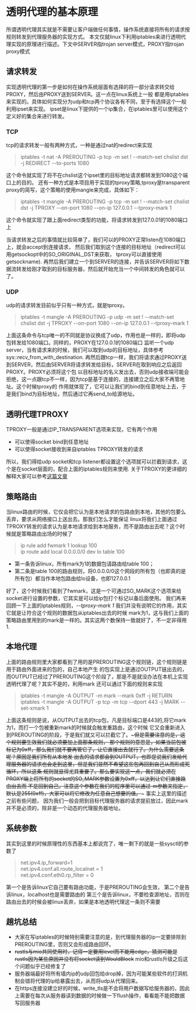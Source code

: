 # 透明代理的基本原理

所谓透明代理其实就是不需要让客户端做任何事情，操作系统直接将所有的请求按规则转发到代理服务器的实现方式。
本文仅就linux下利用iptables来进行透明代理实现的原理进行描述。下文中SERVER指trojan server模式，PROXY指trojan proxy模式

## 请求转发

实现透明代理的第一步是如何在操作系统层面有选择的将一部分请求转交给PROXY，然后由PROXY送到SERVER。这一点在linux系统上一般
都是用iptables来实现的。具体如何实现分为udp和tcp两个协议各有不同，至于有选择这个一般利用ipset来实现。
ipset是linux下提供的一个ip集合，在iptables里可以使用这个定义好的集合来进行转发。

### TCP

tcp的请求转发一般有两种方式，一种是通过nat的redirect来实现
> iptables -t nat -A PREROUTING -p tcp -m set ! --match-set chslist dst -j REDIRECT --to-ports 1080

这个命令就实现了将不在chslist这个ipset里的目标地址请求都转发到1080这个端口上的目的。
还有一种方式是本项目用于实现的tproxy策略,tproxy是transparent proxy的简写，这个策略的使用mangle来完成，具体如下：
> iptables -t mangle -A PREROUTING -p tcp -m set ! --match-set chslist dst -j TPROXY --on-port 1080 --on-ip 127.0.0.1
> --tproxy-mark 1

这个命令就实现了跟上面redirect类型的功能，将请求转发到127.0.01的1080端口上

当请求转发之后的事情就比较简单了，我们可以的PROXY正常listen在1080端口上，就会accept到连接请求，
然后我们取到这个连接的目标地址（redirect可以用getsockopt中的SO_ORIGINAL_DST来获取， tproxy可以直接使用getsockname).
再然后我们建立一个到SERVER的连接，并告诉SERVER将如下数据流转发给刚才取到的目标服务器，然后就开始充当一个中间转发的角色就可以了。

### UDP

udp的请求转发目前似乎只有一种方式，就是tproxy。
> iptables -t mangle -A PREROUTING -p udp -m set ! --match-set chslist dst -j TPROXY --on-port 1080 --on-ip 127.0.0.1
> --tproxy-mark 1

上面这条命令与tcp唯一的不同就是协议换成了udp，作用也是一样的，即将udp包转发给1080端口。同样的，PROXY在127.0.0.1的1080端口
监听一个udp server，当有请求来的时候，我们可以取到udp的目标地址，具体参考sys::recv_from_with_destination.
再然后跟tcp一样，我们将请求通过PROXY送到SERVER，然后由SERVER将请求转发给目标，SERVER在取到响应之后返回PROXY。PROXY必须将这个包
以目标地址的名义发出去，否则udp接收端可能会拒绝，这一点跟tcp不一样，因为tcp是基于连接的，连接建立之后大家不再管地址。这个时候tproxy的
作用就体现了，它可以让我们的bind到任意地址上去，于是我们bind为目标地址，然后通过它再send_to给源地址。

## 透明代理TPROXY

TPROXY一般是通过IP_TRANSPARENT选项来实现，它有两个作用

* 可以使得socket bind到任意地址
* 可以使得socket接收到来自iptables TPROXY转发的请求

所以，我们得给udp socket和tcp listener都设置这个选项就可以拦截到请求，这个是在socket层面的，配合上面的iptables规则来使用.
关于TPROXY的更详细的解释大家可以参考[这篇文章](https://powerdns.org/tproxydoc/tproxy.md.html)

## 策略路由

当linux路由的时候，它仅会把它认为是本地请求的包路由到本地，其他的包要么丢弃，要求从网络接口上送出去。那我们怎么才能保证
linux将我们上面通过TPROXY转发的请求认为是本地请求给到本地服务，而不是路由出去呢？这个时候就是策略路由出场的时候了
> ip rule add fwmark 1 lookup 100<br>
> ip route add local 0.0.0.0/0 dev lo table 100<br>

* 第一条告诉linux，所有mark为1的数据包请路由给table 100；
* 第二条是table 100的路由规则，将0.0.0.0/0这个网段的所有包（也即真的是所有包）都当作本地包路由给lo设备，也即127.0.0.1

好了，这个时候我们看到了fwmark，这是一个可通过SO_MARK这个选项来给socket进行设置的参数，它其实是可以给ip包打个标记以备后面使用。
我们再来回顾一下上面的iptables规则，*--tproxy-mark 1* 我们并没有说明它的作用，其实它就是让符合这个规则的数据包从iptables出去的时候
mark为1，这与我们上面的策略路由里用到的mark是一样的。其实这两个数保持一致就好了，不一定非得用1.

## 本地代理

上面的路由规则里大家都看到了用的是PREROUTING这个规则链，这个规则链是用于路由外面进来的包的，自己本地产生
的包实现上是通过OUTPUT链出去的，而OUTPUT已经过了PREROUTING这个阶段了，那是不是就没办法在本机上实现透明代理了呢？其实不是的，利用mark
还可以通过下面的规则来实现
> iptables -t mangle -A OUTPUT -m mark --mark 0xff -j RETURN<br>
> iptables -t mangle -A OUTPUT -p tcp -m tcp --dport 443 -j MARK --set-xmark 1

上面这条规则是说，从OUTPUT出去的tcp包，凡是目标端口是443的,将它mark为1，而打一个包被重新mark的时候就会触发重路由，这个时候
它又会重新进入到PREROUTING的阶段，于是我们就又可以拦截它了。~~~但是需要注意的是，这个规则要生效我们就必须要加上面那条规则，
那个规则的意思是，如果当前包被标记为0xff，那么我们就不要再管它了，让它直接出去就行了。为什么需要这条呢？原因是我们所有从本地发
出去的请求都会到OUTPUT，也即是说我们发给代理服务器的请求也会走到这里，但是我们显然不希望这些包再回到自己从而形成死循环，所以这条
规则就显得尤其重要了。那么要实现这一点，我们就必须在PROXY端上将所有的socket的SO_MARK参数设置为0xff，以达到让它们直接路由出去而
不是回到自己。注意这个参数在我们的程序里可以通过-m参数来指定，默认是255(0xff)，大家可以将它修改为任意自己想要的值。~~~
事实上这里的描述之前有些问题，
因为我们一般会把到目标代理服务器的请求提前放过，因此mark并不是必须的，除非是一个动态的代理服务器地址。

## 系统参数

其实到这里的时候原理性的东西基本上都说完了，唯一剩下的就是一些sysctl的参数了
> net.ipv4.ip_forward=1<br>
> net.ipv4.conf.all.route_localnet = 1<br>
> net.ipv4.conf.eth0.rp_filter = 0<br>

第一个是告诉linux它自己要有路由功能，于是PREROUTING会生效，
第二个是告诉linux，localhost也是需要路由的
第三个是告诉linux，不要检查源地址，否则在路由出去的时候会被linux丢弃，如果是本地透明代理这一条则不需要

## 趟坑总结

* 大家在写iptables的时候特别需要注意的是，到代理服务器的ip一定要排除到PREROUTING里，否则又会形成路由回环。
* ~~rustls与mio共同使用时，记得一定要用level而不能用edge，猜测可能是rustls因为某些原因并没有将socket读到WouldBlock~~
  mio和rustls升级之后这个问题似乎已经修复了
* 服务器端最好将所有墙内ip的udp回包给drop掉，因为可能某些软件的打洞机制会错将代理的ip给暴露出去，从而将udp从代理回来。
* 在https连接没建立好的时候，write_tls是不会将用户数据写给服务器的，因此上需要在每次从服务器读到数据的时候做一下flush操作，看看能不能把数据写回服务器